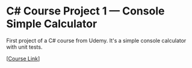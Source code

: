 # C# Course Project 1 — Console Simple Calculator

First project of a C# course from Udemy. It's a simple console calculator with unit tests.

[[Course Link](https://www.udemy.com/learn-csharp-by-building-applications/)]
